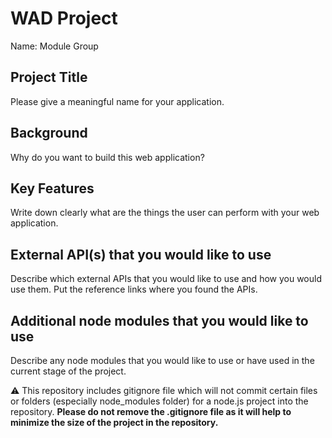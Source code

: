 # WAD Project
Name:
Module Group

## Project Title
Please give a meaningful name for your application.

## Background
Why do you want to build this web application?

## Key Features
Write down clearly what are the things the user can perform with your web application.
 
## External API(s) that you would like to use
Describe which external APIs that you would like to use and how you would use them. Put the reference links where you found the APIs.

## Additional node modules that you would like to use
Describe any node modules that you would like to use or have used in the current stage of the project.



:warning: This repository includes gitignore file which will not commit certain files or folders (especially node_modules folder) for a node.js project into the repository. **Please do not remove the .gitignore file as it will help to minimize the size of the project in the repository.**
